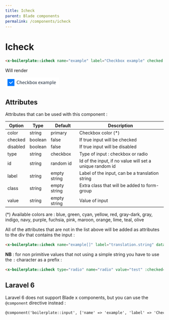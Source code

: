 ```yaml
---
title: Icheck
parent: Blade components
permalink: /components/icheck
---
```


# Icheck

```html
<x-boilerplate::icheck name="example" label="Checkbox example" checked />
```

Will render

![Icheck](../assets/img/components/icheck.png)

## Attributes

Attributes that can be used with this component :

| Option | Type | Default | Description |
| --- | --- | --- | --- |
| color | string | primary | Checkbox color (*) |
| checked | boolean | false | If true input will be checked |
| disabled | boolean | false | If true input will be disabled |
| type | string | checkbox | Type of input : checkbox or radio |
| id | string | random id | Id of the input, if no value will set a unique random id |
| label | string | empty string | Label of the input, can be a translation string |
| class | string | empty string | Extra class that will be added to form-group |
| value | string | empty string | Value of input |

(\*) Available colors are : blue, green, cyan, yellow, red, gray-dark, gray, indigo, navy, purple, fuchsia, pink, maroon, orange, lime, teal, olive

All of the attributes that are not in the list above will be added as attributes to the div that contains the input :

```html
<x-boilerplate::icheck name="example[]" label="translation.string" data-toggle="tooltip" data-title="Tooltip content" />
```

**NB** : for non primitive values that not using a simple string you have to use the `:` character as a prefix :

```html
<x-boilerplate::icheck type="radio" name="radio" value="test" :checked="$value === 'test'" />
```

## Laravel 6

Laravel 6 does not support Blade x components, but you can use the `@component` directive instead :

```html
@component('boilerplate::input', ['name' => 'example', 'label' => 'Checkbox example', 'checked' => true]) @endcomponent
```